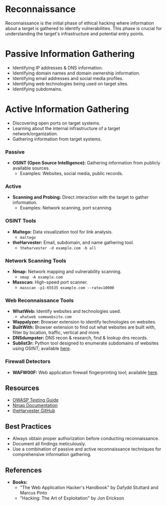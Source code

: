 # Reconnaissance

Reconnaissance is the initial phase of ethical hacking where information about a target is gathered to identify vulnerabilities. This phase is crucial for understanding the target's infrastructure and potential entry points.

# Passive Information Gathering

- Identifying IP addresses & DNS information.
- Identifying domain names and domain ownership information.
- Identifying email addresses and social media profiles.
- Identifying web technologies being used on target sites.
- Identifying subdomains.

# Active Information Gathering

- Discovering open ports on target systems.
- Learning about the internal infrastructure of a target network/organization.
- Gathering information from target systems.

### Passive
- **OSINT (Open Source Intelligence):** Gathering information from publicly available sources.
  - Examples: Websites, social media, public records.

### Active
- **Scanning and Probing:** Direct interaction with the target to gather information.
  - Examples: Network scanning, port scanning.

### OSINT Tools
- **Maltego:** Data visualization tool for link analysis.
  - `maltego`
- **theHarvester:** Email, subdomain, and name gathering tool.
  - `theharvester -d example.com -b all`

### Network Scanning Tools
- **Nmap:** Network mapping and vulnerability scanning.
  - `nmap -A example.com`
- **Masscan:** High-speed port scanner.
  - `masscan -p1-65535 example.com --rate=10000`

### Web Reconnaissance Tools
- **WhatWeb:** Identify websites and technologies used.
  - `whatweb somewebsite.com`
- **Wappalyzer:** Browser extension to identify technologies on websites.
- **BuiltWith:** Browser extension to find out what websites are built with, filter by location, traffic, vertical and more.
- **DNSdumpster:** DNS recon & research, find & lookup dns records.
- **Sublist3r:** Python tool designed to enumerate subdomains of websites using OSINT; available [here](https://github.com/aboul3la/Sublist3r).

### Firewall Detectors
- **WAFW00F:** Web application firewall fingerprinting tool; available [here](https://github.com/EnableSecurity/wafw00f).

## Resources
- [OWASP Testing Guide](https://owasp.org/www-project-web-security-testing-guide/)
- [Nmap Documentation](https://nmap.org/book/man.html)
- [theHarvester GitHub](https://github.com/laramies/theHarvester)

## Best Practices
- Always obtain proper authorization before conducting reconnaissance.
- Document all findings meticulously.
- Use a combination of passive and active reconnaissance techniques for comprehensive information gathering.

## References
- **Books:** 
  - "The Web Application Hacker's Handbook" by Dafydd Stuttard and Marcus Pinto
  - "Hacking: The Art of Exploitation" by Jon Erickson
